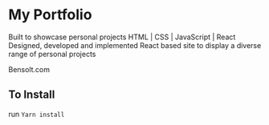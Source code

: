# My Portfolio
Built to showcase personal projects 
HTML | CSS | JavaScript | React
Designed, developed and implemented React based site to display a diverse range of personal projects

Bensolt.com


## To Install
run `Yarn install`
